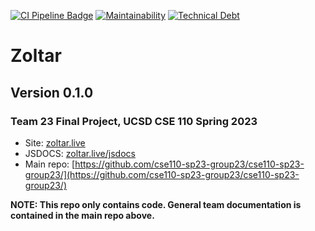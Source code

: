 [![CI Pipeline Badge](https://github.com/cse110-sp23-group23/Zoltar/actions/workflows/main.yml/badge.svg)](https://github.com/cse110-sp23-group23/Zoltar/actions/workflows/main.yml)
[![Maintainability](https://api.codeclimate.com/v1/badges/65db6516bbfe6db62ee3/maintainability)](https://codeclimate.com/github/cse110-sp23-group23/Zoltar/maintainability)
[![Technical Debt](https://img.shields.io/codeclimate/tech-debt/cse110-sp23-group23/Zoltar?logo=codeclimate)](https://codeclimate.com/github/cse110-sp23-group23/Zoltar/maintainability)
# Zoltar
## Version 0.1.0
### Team 23 Final Project, UCSD CSE 110 Spring 2023

- Site: [zoltar.live](https://zoltar.live)
- JSDOCS: [zoltar.live/jsdocs](https://zoltar.live/jsdocs)
- Main repo: [https://github.com/cse110-sp23-group23/cse110-sp23-group23/](https://github.com/cse110-sp23-group23/cse110-sp23-group23/)

**NOTE: This repo only contains code. General team documentation is contained in the main repo above.**
